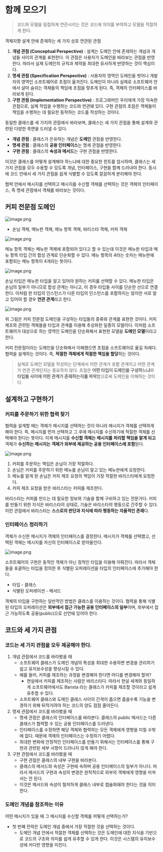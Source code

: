 # 함께 모으기

> 코드와 모델을 밀접하게 연관시키는 것은 코드에 의미를 부여하고 모델을 적절하게 한다.
> 

객체지향 설계 안에 존재하는 세 가지 상호 연관된 관점

1. **개념 관점 (Conceptual Perspective)** : 설계는 도메인 안에 존재하는 개념과 개념들 사이의 관계를 표현한다. 이 관점은 사용자가 도메인을 바라보는 관점을 반영한다. 따라서 실제 도메인의 규칙과 제약을 최대한 유사하게 반영하는 것이 핵심이다.
2. **명세 관점 (Specification Perspective)** : 사용자의 영역인 도메인을 벗어나 개발자의 영역인 소프트웨어로 초점이 옮겨진다. 도메인이 아니라 실제로 소프트웨어 안에서 살아 숨쉬는 객체들의 책임에 초점을 맞추게 된다. 즉, 객체의 인터페이스를 바라보게 된다.
3. **구현 관점 (Implementation Perspective)** : 프로그래머인 우리에게 가장 익숙한 관점으로, 실제 작업을 수행하는 코드와 연관돼 있다. 구현 관점의 초점은 객체들이 책임을 수행하는 데 필요한 동작하는 코드를 작성하는 것이다.

동일한 클래스를 세 가지의 관점에서 바라보며, 클래스는 세 가지 관점을 통해 설계와 관련된 다양한 측면을 드러낼 수 있다.

- **개념 관점** : 클래스가 은유하는 개념은 **도메인** 관점을 반영한다.
- **명세 관점** : 클래스의 **공용 인터페이스**는 명세 관점을 반영한다.
- **구현 관점** : 클래스의 **속성과 메서드**는 구현 관점을 반영한다.

이것은 클래스를 어떻게 설계해야 하느냐에 대한 중요한 힌트를 암시하며, 클래스는 세 가지 관점을 모두 수용할 수 있도록 개념, 인터페이스, 구현을 함께 드러내야 한다. 동시에 코드 안에서 세 가지 관점을 쉽게 식별할 수 있도록 깔끔하게 분리해야 한다.

협력 안에서 메시지를 선택하고 메시지를 수신할 객체를 선택하는 것은 객체의 인터페이스, 즉 명세 관점에서 객체를 바라보는 것이다.

## 커피 전문점 도메인

![image.png](https://prod-files-secure.s3.us-west-2.amazonaws.com/0a08179c-6898-4f98-8b89-2a2ddd15c8b3/5387f33d-1033-482a-940f-cb6ba4c71aa7/image.png)

- 손님 객체, 메뉴판 객체, 메뉴 항목 객체, 바리스타 객체, 커피 객체

![image.png](https://prod-files-secure.s3.us-west-2.amazonaws.com/0a08179c-6898-4f98-8b89-2a2ddd15c8b3/5687f9c5-1b1e-4b2d-9270-3669f1e3160a/image.png)

메뉴 항목 객체는 메뉴판 객체에 포함되어 있다고 할 수 있는데 이것은 메뉴판 타입과 메뉴 항목 타입 간의 합성 관계로 단순화할 수 있다. 메뉴 항목의 4라는 숫자는 메뉴판에 포함되는 메뉴 항목이 4개라는 뜻이다.

![image.png](https://prod-files-secure.s3.us-west-2.amazonaws.com/0a08179c-6898-4f98-8b89-2a2ddd15c8b3/576d535a-75a9-4f7d-880c-1759cdbc76d2/image.png)

손님 타입은 메뉴판 타입을 알고 있어야 원하는 커피를 선택할 수 있다. 메뉴판 타입은 손님의 일부가 아니므로 합성 관계는 아니고, 이 경우 타입들 사이를 단순한 선으로 연결한다. 이처럼 한 타입의 인스턴스가 다른 타입의 인스턴스를 포함하지는 않지만 서로 알고 있어야 할 경우 **연관 관계**라고 한다.

![image.png](https://prod-files-secure.s3.us-west-2.amazonaws.com/0a08179c-6898-4f98-8b89-2a2ddd15c8b3/0a532791-1d24-445d-a86c-38eb599a397f/image.png)

위 그림은 커피 전문점 도메인을 구성하는 타입들의 종류와 관계를 표현한 것이다. 커피 제조와 관련된 객체들을 타입과 관계를 이용해 추상화한 일종의 모델이다. 이처럼 소프트웨어가 대상으로 하는 영역인 도메인을 단순화해서 표현한 모델을 **도메인 모델**이라고 한다.

커피 전문점이라는 도메인을 단순화해서 이해했으면 초점을 소프트웨어로 옮길 차례다. 협력을 설계하는 것이다. 즉, **적절한 객체에게 적절한 책임을 할당**하는 것이다.

> 실제로 도메인 모델을 작성하는 단계에서 어떤 관계가 포함 관계이고 어떤 관계가 연관 관계인지는 중요하지 않다. 초점은 **어떤 타입이 도메인을 구성하느냐**와 **타입들 사이에 어떤 관계가 존재하는지를 파악**함으로써 도메인을 이해하는 것이다.
> 

## 설계하고 구현하기

### 커피를 주문하기 위한 협력 찾기

협력을 설계할 때는 객체가 메시지를 선택하는 것이 아니라 메시지가 객체를 선택하게 해야 한다. 즉, 메시지를 먼저 선택하고 그 후에 메시지를 수신하기에 적절한 객체를 선택해야 한다는 뜻이다. 이제 메시지를 **수신할 객체는** **메시지를 처리할 책임을 맡게 되고** 객체가 **수신하는 메시지는** **객체가 외부에 제공하는 공용 인터페이스에 포함**된다.

![image.png](https://prod-files-secure.s3.us-west-2.amazonaws.com/0a08179c-6898-4f98-8b89-2a2ddd15c8b3/1a5f630d-4cf1-4b24-8fa3-60badcc5c239/image.png)

1. 커피를 주문하는 책임은 손님이 가장 적절하다.
2. 손님은 커피를 주문하기 위한 메뉴를 손님이 알고 있는 메뉴판에게 요청한다.
3. 메뉴를 알게 된 손님은 커피 제조 요청의 책임이 가장 적절한 바리스타에게 요청한다.
4. 커피 제조 요청을 받은 바리스타는 커피를 제조한다.

바리스타는 커피를 만드는 데 필요한 정보와 기술을 함께 구비하고 있는 전문가다. 커피를 만들기 위한 지식은 바리스타의 상태로, 기술은 바리스타의 행동으로 간주할 수 있다. 이런 관점에서 바리스타는 **스스로의 판단과 지식에 따라 행동하는 자율적인 존재**다.

### 인터페이스 정리하기

객체가 수신한 메시지가 객체의 인터페이스를 결정한다. 메시지가 객체를 선택했고, 선택된 객체는 메시지를 자신의 인터페이스로 받아들인다.

![image.png](https://prod-files-secure.s3.us-west-2.amazonaws.com/0a08179c-6898-4f98-8b89-2a2ddd15c8b3/2467cf8a-f6db-4e72-ad7b-d65c88aa6108/image.png)

소프트웨어의 구현은 동적인 객체가 아닌 정적인 타입을 이용해 이뤄진다. 따라서 객체들을 포괄하는 타입을 정의한 후 식별된 오퍼레이션을 타입의 인터페이스에 추가해야 한다.

- 타입 - 클래스
- 식별된 오퍼레이션 - 메서드

객체의 타입을 구현하는 일반적인 방법은 클래스를 이용하는 것이다. 협력을 통해 식별된 타입의 오퍼레이션은 **외부에서 접근 가능한 공용 인터페이스의 일부**이며, 외부에서 접근 가능하도록 공용(public)으로 선언돼 있어야 한다.

## 코드와 세 가지 관점

### 코드는 세 가지 관점을 모두 제공해야 한다.

1. 개념 관점에서 코드를 바라봤을 때
    - 소프트웨어 클래스가 도메인 개념의 특성을 최대한 수용하면 변경을 관리하기 쉽고 유지보수성을 향상시킬 수 있다.
    - 예를 들어, 커피를 제조하는 과정을 변경해야 한다면 어디를 변경해야 할까?
        - 현실에서 커피를 제조하는 사람은 바리스타다. 따라서 현실 세계와 동일하게 소프트웨어에서도 Barista 라는 클래스가 커피를 제조할 것이라고 쉽게 유추할 수 있다.
    - 소프트웨어 클래스와 도메인 클래스 사이의 간격이 좁으면 좁을수록 기능을 변경하기 위해 뒤적거려야 하는 코드의 양도 점점 줄어든다.
2. 명세 관점에서 코드를 바라봤을 때
    - 명세 관점은 클래스의 인터페이스를 바라본다. 클래스의 public 메서드는 다른 클래스가 협력할 수 있는 공용 인터페이스를 드러낸다.
    - 인터페이스를 수정하면 해당 객체와 협력하는 모든 객체에게 영향을 미칠 수밖에 없다. 때문에 객체의 인터페이스는 수정하기 어렵다.
    - 최대한 변화에 안정적인 인터페이스를 만들기 위해서는 인터페이스를 통해 구현과 관련된 세부 사항이 드러나지 않게 해야 한다.
3. 구현 관점에서 코드를 바라봤을 때
    - 구현 관점은 클래스의 내부 구현을 바라본다.
    - 클래스의 메서드와 속성은 구현에 속하며 공용 인터페이스의 일부가 아니다. 따라서 메서드의 구현과 속성의 변경은 원칙적으로 외부의 객체에게 영향을 미쳐서는 안 된다.
    - 이것은 메서드와 속성이 철저하게 클래스 내부로 캡슐화돼야 한다는 것을 의미한다.

### 도메인 개념을 참조하는 이유

어떤 메시지가 있을 때 그 메시지를 수신할 객체를 어떻게 선택하는가?

- 첫 번째 전략은 도메인 개념 중에서 가장 적절한 것을 선택하는 것이다.
    - 도메인 개념 안에서 적절한 객체를 선택하는 것은 도메인에 대한 지식을 기반으로 코드의 구조와 의미를 쉽게 유추할 수 있게 한다. 이것은 시스템의 유지보수성에 커다란 영향을 미친다.
